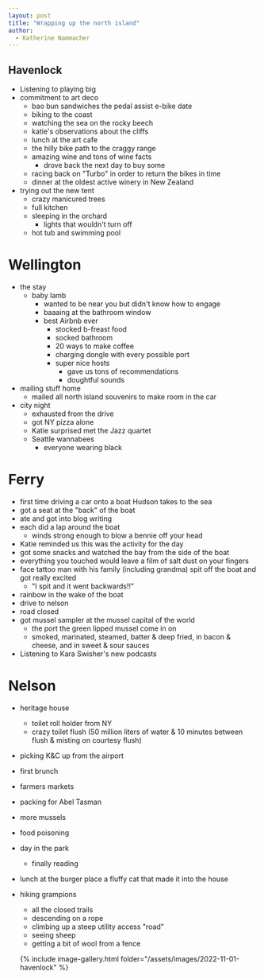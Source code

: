 ```yaml
---
layout: post
title: "Wrapping up the north island"
author:
  - Katherine Nammacher
---
```


## Havenlock

- Listening to playing big
- commitment to art deco
  - bao bun sandwiches the pedal assist e-bike date
  - biking to the coast
  - watching the sea on the rocky beech
  - katie's observations about the cliffs
  - lunch at the art cafe
  - the hilly bike path to the craggy range
  - amazing wine and tons of wine facts
    - drove back the next day to buy some
  - racing back on "Turbo" in order to return the bikes in time
  - dinner at the oldest active winery in New Zealand
- trying out the new tent
  - crazy manicured trees
  - full kitchen
  - sleeping in the orchard
    - lights that wouldn't turn off
  - hot tub and swimming pool

# Wellington

- the stay
  - baby lamb
    - wanted to be near you but didn't know how to engage
    - baaaing at the bathroom window
    - best Airbnb ever
      - stocked b-freast food
      - socked bathroom
      - 20 ways to make coffee
      - charging dongle with every possible port
      - super nice hosts
        - gave us tons of recommendations
        - doughtful sounds
- mailing stuff home
  - mailed all north island souvenirs to make room in the car
- city night
  - exhausted from the drive
  - got NY pizza alone
  - Katie surprised met the Jazz quartet
  - Seattle wannabees
    - everyone wearing black

# Ferry

- first time driving a car onto a boat
  Hudson takes to the sea
- got a seat at the "back" of the boat
- ate and got into blog writing
- each did a lap around the boat
  - winds strong enough to blow a bennie off your head
- Katie reminded us this was the activity for the day
- got some snacks and watched the bay from the side of the boat
- everything you touched would leave a film of salt dust on your fingers
- face tattoo man with his family (including grandma) spit off the boat and got really excited
  - "I spit and it went backwards!!"
- rainbow in the wake of the boat
- drive to nelson
- road closed
- got mussel sampler at the mussel capital of the world
  - the port the green lipped mussel come in on
  - smoked, marinated, steamed, batter & deep fried, in bacon & cheese, and in sweet & sour sauces
- Listening to Kara Swisher's new podcasts

# Nelson

- heritage house
  - toilet roll holder from NY
  - crazy toilet flush (50 million liters of water & 10 minutes between flush & misting on courtesy flush)
- picking K&C up from the airport
- first brunch
- farmers markets
- packing for Abel Tasman
- more mussels
- food poisoning
- day in the park
  - finally reading
- lunch at the burger place
  a fluffy cat that made it into the house
- hiking grampions

  - all the closed trails
  - descending on a rope
  - climbing up a steep utility access "road"
  - seeing sheep
  - getting a bit of wool from a fence

  {% include image-gallery.html folder="/assets/images/2022-11-01-havenlock" %}
